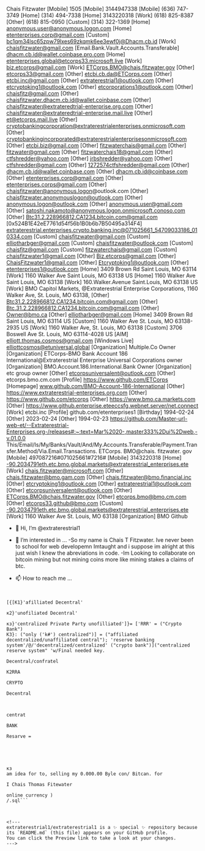 Chais Fitzwater
[Mobile] 1505
[Mobile] 3144947338
[Mobile] (636) 747-3749
[Home] (314) 494-7338
[Home] 3143220318
[Work] (618) 825-8387
[Other] (618) 815-0950
[Custom] (314) 322-1369
[Home] anonymous.user@anonymous.logon.com
[Home] etenterprises.corp@gmail.com
[Custom] bc1qm34lsc65zpw79lxes69zkqmk6ee3ewf0j@Dhacm.cb.id
[Work] chaisfitzwater@gmail.com
[Email.Bank.Vault.Accounts.Transferable] dhacm.cb.id@wallet.coinbase.pro.com
[Home] etenterprises.global@etcorps33.microsoft.live
[Work] biz.etcorps@gmail.com
[Work] ETCorps.BMO@chais.fitzwater.gov
[Other] etcorps33@gmail.com
[Other] etcbi.cb.da@ETCorps.com
[Other] etcbi.inc@gmail.com
[Other] extraterestrial1@outlook.com
[Other] etcryptoking1@outlook.com
[Other] etcorporations1@outlook.com
[Other] chaisfitz@gmail.com
[Other] chaisfitzwater.dhacm.cb.id@wallet.coinbase.com
[Other] chaisfitzwater@extrateredtrial-enterprise.org.com
[Other] chaisfitzwater@extrateredtrial-enterprise.mail.live
[Other] et@etcorps.mail.live
[Other] cryptobankingcorporation@extraterestrialenterprises.onmicrosoft.com
[Other] cryptobankingincorporated@extraterestrialenterprisesonmicrosoft.com
[Other] etcbi.biz@gmail.com
[Other] fitzwaterchais@gmail.com
[Other] fitzwater@gmail.com
[Other] fitzwaterchais18@gmail.com
[Other] ctfshredder@yahoo.com
[Other] jrbshredder@yahoo.com
[Other] ctfshredder@gmail.com
[Other] 1272574ctfshredder@gmail.com
[Other] dhacm.cb.id@wallet.coinbase.com
[Other] dhacm.cb.id@coinbase.com
[Other] etenterprises.corp@gmail.com
[Other] etenterprises.corps@gmail.com
[Other] chaisfitzwater@anonymous.logon@outlook.com
[Other] chaisfitzwater.anonymouslogon@outlook.com
[Other] anonymous.logon@outlook.com
[Other] anonymous.user@gmail.com
[Other] satoshi.nakamoto@anonymous.logon.onmicrosoft.conoso.com
[Other] Btc31.2.228966812.CA1234.bitcoin.com@gmail.com
[0x524B1E42eE7761d54f56b1B0b6b7B50495a314F4] extraterestrial.enterprises.crypto.banking.inc@071025661_54709033186_010334.com
[Custom] chaisfitzwater@gmail.com
[Custom] elliotharbger@gmail.com
[Custom] chaisfitzwater@outlook.com
[Custom] chaisfitz@gmail.com
[Custom] fitzwaterchais@gmail.com
[Custom] chaisfitzwater1@gmail.com
[Other] Biz.etcorps@gmail.com
[Other] ChaisFitzwater1@gmail.com
[Other] Etcryptoking1@outlook.com
[Other] etenterprises1@outlook.com
[Home] 3409 Brown Rd
Saint Louis, MO 63114
[Work] 1160 Walker Ave
Saint Louis, MO 63138
US
[Home] 1160 Walker Ave
Saint Louis, MO 63138
[Work] 160.Walker.Avenue
Saint.Louis, MO 63138
US
[Work] BMO Capitol Markets, @Extraterestrial Enterprise Corporations, 1160 Walker Ave, St. Louis, MO 63138, 
[Other] Btc31.2.228966812.CA1234.bitcoin.com@gmail.com
[Other] Btc.31.2.228966812.CA1234.bitcoin.com@gmail.com
[Other] Owner@bmo.ca
[Other] elliotharbger@gmail.com
[Home] 3409 Brown Rd
Saint Louis, MO 63114
US
[Custom] 1160 Walker Ave
St. Louis, MO 63138-2935
US
[Work] 1160 Walker Ave, St. Louis, MO 63138
[Custom] 3706 Boswell Ave
St. Louis, MO 63114-4028
US
[AIM] elliott.thomas.cosmos@gmail.com
[Windows Live] elliottcosmos@etuniversal.global
[Organization] Multiple.Co Owner
[Organization] ETCorps-BMO Bank Account 186 International@Extraterestrial Enterprise Universal Corporations  owner
[Organization] BMO.Account.186.International.Bank Owner
[Organization] etc group owner
[Other] etcorpsuniversalent@outlook.com
[Other] etcorps.bmo.cm.com
[Profile] https://www.github.com/ETCorps
[Homepage] www.github.com/BMO-Account-186-International
[Other] https://www.extraterestrial-enterprises.org.com
[Other] https://www.github.com/etcorps
[Other] https://www.bmo.ca.markets.com
[Other] https://www.github.enterprise.eteeccsfg.webnet.server/net.connect
[Work] etcbi.inc
[Profile] github.com/etenterprises1
[Birthday] 1994-02-24
[Other] 2023-02-24
[Other] 1994-02-23
https://github.com/Master-url-web-et/--Extraterestrial-Enterprises.org-/releases#:~:text=Mar%2020-,master333%2Dui%2Dweb,-v.01.0.0
This/Email/Is/My/Banks/Vault/And/My.Accounts.Transferable/Payment.Transfer.Method/Via.Email.Transactions.
ETCorps. BMO@chais. fitzwater. gov
[Mobile] 497087216#071025661#7216#
[Mobile] 3143220318
[Home] -90.2034791eth.etc.bmo.global.markets@extraterestrial_enterprises.ete
[Work] chais.fitzwater@microsoft.com
[Other] chais.fitzwater@bmo.gam.com
[Other] chais.fitzwater@bmo.financial.inc
[Other] etcryptoking1@outlook.com
[Other] extraterestrial1@outlook.com
[Other] etcorpsuniversalent@outlook.com
[Other] ETCorps.BMO@chais.fitzwater.gov
[Other] etcorps.bmo@bmo.cm.com
[Other] etcorps33.github@bmo.com
[Custom] -90.2034791eth.etc.bmo.global.markets@extraterestrial_enterprises.ete
[Work] 1160 Walker Ave
St. Louis, MO 63138
[Organization] BMO Github
- 👋 Hi, I’m @extraterestrial1
- 👀 I’m interested in ...
-So my name is Chais T Fitzwater.  Ive never been to school for web developemn  Imtaught and i suppose im alright at this just wish I knew the abreviations in code.
-Im Looking to collaborate on bitcoin mining but not mining coins more like mining stakes a claims of btc.

- 📫 How to reach me ...
```k#}:("branch + key")


[{[K1}'afilliated Decentral'

к2}'unofiliated Decentral'

кз}'centralized Private Party unofilliated']}= ['RRR' = ("Crypto Bank")
K3}: ("only ('k#') centralized")] = ("affiliated decentralized/unaffiliated central"); 'reserve banking system'/@/'decentralized/centralized' ("crypto bank")]("centralized reserve system" 'w/Final needed key.

Decentral/confratel

K2RRA

CRYPTO

Decentral



centrat

BANK

Resarve =





кз
am idea for to, selling my 0.000.00 Byle con/ Bitcan. for

I Chais Thomas Fitewater

online currency )
/.sql```



<!---
extraterestrial1/extraterestrial1 is a ✨ special ✨ repository because its `README.md` (this file) appears on your GitHub profile.
You can click the Preview link to take a look at your changes.
--->
